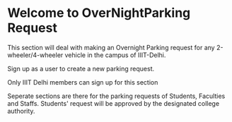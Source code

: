 # Welcome to OverNightParking Request

This section will deal with making an Overnight Parking request for any 2-wheeler/4-wheeler vehicle in the campus of IIIT-Delhi.

Sign up as a user to create a new parking request.

Only IIIT Delhi members can sign up for this section

Seperate sections are there for the parking requests of Students, Faculties and Staffs. Students' request will be approved by the designated college authority. 
